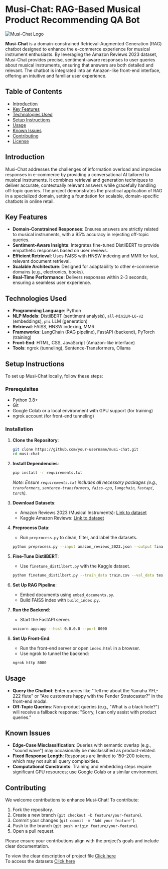 # Musi-Chat: RAG-Based Musical Product Recommending QA Bot

![Musi-Chat Logo](link-to-logo.png) <!-- Replace with actual logo link if available -->

**Musi-Chat** is a domain-constrained Retrieval-Augmented Generation (RAG) chatbot designed to enhance the e-commerce experience for musical instrument enthusiasts. By leveraging the Amazon Reviews 2023 dataset, Musi-Chat provides precise, sentiment-aware responses to user queries about musical instruments, ensuring that answers are both detailed and relevant. The chatbot is integrated into an Amazon-like front-end interface, offering an intuitive and familiar user experience.

## Table of Contents
- [Introduction](#introduction)
- [Key Features](#key-features)
- [Technologies Used](#technologies-used)
- [Setup Instructions](#setup-instructions)
- [Usage](#usage)
- [Known Issues](#known-issues)
- [Contributing](#contributing)
- [License](#license)

## Introduction
Musi-Chat addresses the challenges of information overload and imprecise responses in e-commerce by providing a conversational AI tailored to musical instruments. It combines retrieval and generation techniques to deliver accurate, contextually relevant answers while gracefully handling off-topic queries. The project demonstrates the practical application of RAG in a specialized domain, setting a foundation for scalable, domain-specific chatbots in online retail.

## Key Features
- **Domain-Constrained Responses**: Ensures answers are strictly related to musical instruments, with a 95% accuracy in rejecting off-topic queries.
- **Sentiment-Aware Insights**: Integrates fine-tuned DistilBERT to provide empathetic responses based on user reviews.
- **Efficient Retrieval**: Uses FAISS with HNSW indexing and MMR for fast, relevant document retrieval.
- **Scalable Architecture**: Designed for adaptability to other e-commerce domains (e.g., electronics, books).
- **Real-Time Performance**: Delivers responses within 2–3 seconds, ensuring a seamless user experience.

## Technologies Used
- **Programming Language**: Python
- **NLP Models**: DistilBERT (sentiment analysis), `all-MiniLM-L6-v2` (embeddings), `phi` LLM (generation)
- **Retrieval**: FAISS, HNSW indexing, MMR
- **Frameworks**: LangChain (RAG pipeline), FastAPI (backend), PyTorch (training)
- **Front-End**: HTML, CSS, JavaScript (Amazon-like interface)
- **Tools**: ngrok (tunneling), Sentence-Transformers, Ollama

## Setup Instructions
To set up Musi-Chat locally, follow these steps:

### Prerequisites
- Python 3.8+
- Git
- Google Colab or a local environment with GPU support (for training)
- ngrok account (for front-end tunneling)

### Installation
1. **Clone the Repository**:
   ```bash
   git clone https://github.com/your-username/musi-chat.git
   cd musi-chat
   ```

2. **Install Dependencies**:
   ```bash
   pip install -r requirements.txt
   ```
   *Note: Ensure `requirements.txt` includes all necessary packages (e.g., `transformers`, `sentence-transformers`, `faiss-cpu`, `langchain`, `fastapi`, `torch`).*

3. **Download Datasets**:
   - Amazon Reviews 2023 (Musical Instruments): [Link to dataset](https://example.com/amazon-reviews-2023)
   - Kaggle Amazon Reviews: [Link to dataset](https://www.kaggle.com/datasets/bittlingmayer/amazonreviews)

4. **Preprocess Data**:
   - Run `preprocess.py` to clean, filter, and label the datasets.
   ```bash
   python preprocess.py --input amazon_reviews_2023.json --output final_dataset.json
   ```

5. **Fine-Tune DistilBERT**:
   - Use `finetune_distilbert.py` with the Kaggle dataset.
   ```bash
   python finetune_distilbert.py --train_data train.csv --val_data test.csv
   ```

6. **Set Up RAG Pipeline**:
   - Embed documents using `embed_documents.py`.
   - Build FAISS index with `build_index.py`.

7. **Run the Backend**:
   - Start the FastAPI server.
   ```bash
   uvicorn app:app --host 0.0.0.0 --port 8000
   ```

8. **Set Up Front-End**:
   - Run the front-end server or open `index.html` in a browser.
   - Use ngrok to tunnel the backend:
   ```bash
   ngrok http 8000
   ```

## Usage
- **Query the Chatbot**: Enter queries like "Tell me about the Yamaha YFL-222 flute" or "Are customers happy with the Fender Stratocaster?" in the front-end modal.
- **Off-Topic Queries**: Non-product queries (e.g., "What is a black hole?") will receive a fallback response: "Sorry, I can only assist with product queries."

## Known Issues
- **Edge-Case Misclassification**: Queries with semantic overlap (e.g., "sound wave") may occasionally be misclassified as product-related.
- **Fixed Response Length**: Responses are limited to 150–200 tokens, which may not suit all query complexities.
- **Computational Constraints**: Training and embedding steps require significant GPU resources; use Google Colab or a similar environment.

## Contributing
We welcome contributions to enhance Musi-Chat! To contribute:
1. Fork the repository.
2. Create a new branch (`git checkout -b feature/your-feature`).
3. Commit your changes (`git commit -m 'Add your feature'`).
4. Push to the branch (`git push origin feature/your-feature`).
5. Open a pull request.

Please ensure your contributions align with the project’s goals and include clear documentation.

To view the clear description of project file [Click here](https://www.notion.so/Musi-chat-RAG-based-Musical-Product-Recommending-QA-Bot-1dfedc93806d80699b24d624c72aa603?pvs=4)  
To access the datasets [Click here](https://drive.google.com/drive/u/2/folders/1lKhWzSr_8UbmAqJZU3ybIjI0YMSXUxYP)
